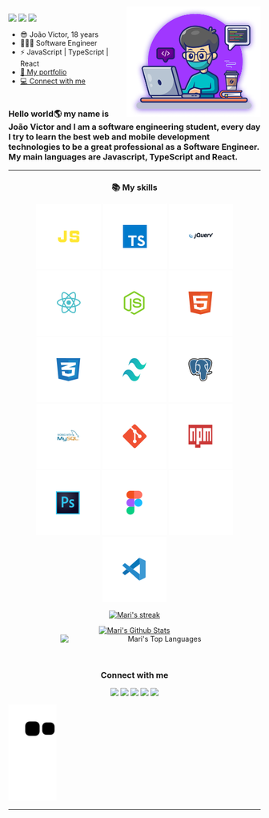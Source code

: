 <img align="right" title="joaovic-tech-pic" height="220" src="meu_cartoon.png" /> 

![](https://komarev.com/ghpvc/?username=joaovic-tech&color=blueviolet)
![](https://badges.pufler.dev/repos/joaovic-tech?color=blueviolet)
![](https://badges.pufler.dev/commits/monthly/joaovic-tech?color=blueviolet)

- 😎 João Victor, 18 years
- 👨🏻‍💻 Software Engineer
- ⚡ JavaScript | TypeScript | React
- [🚀 My portfolio](https://joaovictor-portfolio.vercel.app/) 
- [💻 Connect with me](#contact)
<br><br>

### Hello world🌎 my name is **João Victor** and I am a **software engineering student**, every day I try to learn the best **web** and **mobile** development technologies to be a great professional as a **Software Engineer**. My main languages are **Javascript**, **TypeScript** and **React**.
<hr>

<div align="center">

### 📚 My skills

![JavaScript](https://github.com/joaovic-tech/icons/blob/main/svgs/js.svg)
![TypeScript](https://github.com/joaovic-tech/icons/blob/main/svgs/typescript.svg)
![jQuery](https://github.com/joaovic-tech/icons/blob/main/svgs/jquery.svg)
![React](https://github.com/joaovic-tech/icons/blob/main/svgs/react.svg)
![NodeJS](https://github.com/joaovic-tech/icons/blob/main/svgs/nodejs.svg)
![HTML](https://github.com/joaovic-tech/icons/blob/main/svgs/html.svg)
![CSS](https://github.com/joaovic-tech/icons/blob/main/svgs/css.svg)
![tailwindcss](https://github.com/joaovic-tech/icons/blob/main/svgs/tailwindcss.svg)
![postgresql](https://github.com/joaovic-tech/icons/blob/main/svgs/postgresql.svg)
![mysql](https://github.com/joaovic-tech/icons/blob/main/svgs/mysql.svg)
![git](https://github.com/joaovic-tech/icons/blob/main/svgs/git.svg)
![npm](https://github.com/joaovic-tech/icons/blob/main/svgs/npm.svg)
![photoshop](https://github.com/joaovic-tech/icons/blob/main/svgs/photoshop.svg)
![figma](https://github.com/joaovic-tech/icons/blob/main/svgs/figma.svg)
![notion](https://github.com/joaovic-tech/icons/blob/main/svgs/notion.svg)
![vscode](https://github.com/joaovic-tech/icons/blob/main/svgs/vscode.svg)
    
</div>

<div align="center">
    <p>        
      <a href="https://github.com/joaovic-tech">                   
        <img title="🔥 Get streak stats for your profile at git.io/streak-stats" alt="Mari's streak" src="https://github-readme-streak-stats.herokuapp.com/?user=joaovic-tech&theme=midnight-purple&hide_border=true&stroke=0000&background=0D1117" />
      </a>
    </p>
    <p>
        <!--Stats-->
        <a href="https://github.com/joaovic-tech">
            <img alt="Mari's Github Stats" src="https://github-readme-stats.vercel.app/api?username=joaovic-tech&show_icons=true&count_private=true&theme=midnight-purple&hide_border=true&bg_color=0D1117" width="400px" />
        </a>
        <!--Languages-->
        <a href="https://github.com/joaovic-tech">
            <img alt="Mari's Top Languages" src="https://github-readme-stats.vercel.app/api/top-langs/?username=joaovic-tech&langs_count=8&count_private=true&layout=compact&theme=midnight-purple&hide_border=true&bg_color=0D1117" align="right" width="400px" />
        </a>
    </p>
</div>
<br><br>

<div align="center" id="contact"> 
    
  ### Connect with me
    
  [<img src="https://img.shields.io/badge/Twitter-1DA1F2?style=for-the-badge&color=blueviolet&&logo=twitter&logoColor=white"/>][1] 
  [<img src="https://img.shields.io/badge/GitHub-100000?style=for-the-badge&color=blueviolet&&logo=github&logoColor=white" />][2]
  [<img src="https://img.shields.io/badge/LinkedIn-0077B5?style=for-the-badge&color=blueviolet&&logo=linkedin&logoColor=white" />][3]
  [<img src = "https://img.shields.io/badge/Instagram-E4405F?style=for-the-badge&color=blueviolet&&logo=instagram&logoColor=white">][4]
  [<img src = "https://img.shields.io/badge/gmail-%231877F2.svg?&style=for-the-badge&color=blueviolet&logo=gmail&logoColor=white">][5]
    
  [1]: https://twitter.com/joaovic_tech "Twitter"
  [2]: https://github.com/joaovic_tech "GitHub"
  [3]: https://www.linkedin.com/in/joaovic_tech/ "LinkedIn"
  [4]: https://www.instagram.com/joaovic_tech/ "Instagram"
  [5]: mailto:joaovictorca2004@gmail.com "Gmail"
  
</div>

![Snake animation](https://github.com/joaovic-tech/joaovic-tech/blob/output/github-contribution-grid-snake.svg)
<hr>

